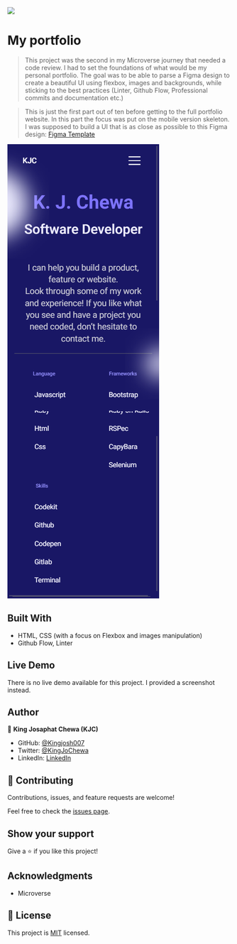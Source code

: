 ![](https://img.shields.io/badge/Microverse-blueviolet)

# My portfolio

> This project was the second in my Microverse journey that needed a code review. I had to set the foundations of what would be my personal portfolio. The goal was to be able to parse a Figma design to create a beautiful UI using flexbox, images and backgrounds, while sticking to the best practices (Linter, Github Flow, Professional commits and documentation etc.)

> This is just the first part out of ten before getting to the full portfolio website. In this part the focus was put on the mobile version skeleton. I was supposed to build a UI that is as close as possible to this Figma design: [Figma Template](https://www.figma.com/file/l7SqJ3ZfkAKih9sFxvWSR4/Microverse-Student-Project-1?node-id=23%3A10)

![screenshot](./app_screenshot.png)



## Built With

- HTML, CSS (with a focus on Flexbox and images manipulation)
- Github Flow, Linter

## Live Demo

There is no live demo available for this project. I provided a screenshot instead.


## Author

👤 **King Josaphat Chewa (KJC)**

- GitHub: [@Kingjosh007](https://github.com/Kingjosh007)
- Twitter: [@KingJoChewa](https://twitter.com/KingJoChewa)
- LinkedIn: [LinkedIn](https://www.linkedin.com/in/king-josaphat-chewa-aa154011b/)


## 🤝 Contributing

Contributions, issues, and feature requests are welcome!

Feel free to check the [issues page](../../issues/).

## Show your support

Give a ⭐️ if you like this project!

## Acknowledgments

- Microverse

## 📝 License

This project is [MIT](./MIT.md) licensed.
